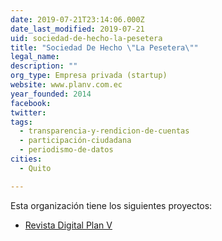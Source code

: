 ```yaml
---
date: 2019-07-21T23:14:06.000Z
date_last_modified: 2019-07-21
uid: sociedad-de-hecho-la-pesetera
title: "Sociedad De Hecho \"La Pesetera\""
legal_name: 
description: ""
org_type: Empresa privada (startup)
website: www.planv.com.ec
year_founded: 2014
facebook: 
twitter: 
tags:
  - transparencia-y-rendicion-de-cuentas
  - participación-ciudadana
  - periodismo-de-datos
cities: 
  - Quito

---
```


Esta organización tiene los siguientes proyectos:

- [Revista Digital Plan V](/i/revista-digital-plan-v.html)
